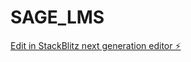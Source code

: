 # SAGE_LMS

[Edit in StackBlitz next generation editor ⚡️](https://stackblitz.com/~/github.com/George-Perez/SAGE_LMS)